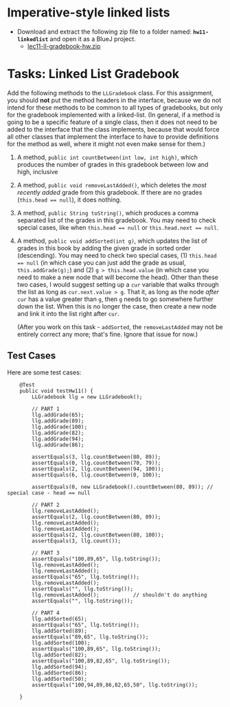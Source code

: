 # Imperative-style linked lists

- Download and extract the following zip file to a folder named: **`hw11-linkedlist`** and open it as a BlueJ project.
  - [lec11-ll-gradebook-hw.zip](lec11-ll-gradebook-hw.zip)

# Tasks: Linked List Gradebook

Add the following methods to the `LLGradebook` class. For this assignment, you should **not** put the method headers in the interface, because we do not intend for these methods to be common to all types of gradebooks, but only for the gradebook implemented with a linked-list. (In general, if a method is going to be a specific feature of a single class, then it does not need to be added to the interface that the class implements, because that would force all other classes that implement the interface to have to provide definitions for the method as well, where it might not even make sense for them.)

1. A method, `public int countBetween(int low, int high)`, which produces the number of grades in this gradebook between low and high, inclusive

1. A method, `public void removeLastAdded()`, which deletes the *most recently added* grade from this gradebook. If there are no grades (`this.head == null`), it does nothing.

1. A method, `public String toString()`, which produces a comma separated list of the grades in this gradebook. You may need to check special cases, like when `this.head == null` or `this.head.next == null`. 

1. A method, `public void addSorted(int g)`, which updates the list of grades in this book by adding the given grade in sorted order (descending). You may need to check two special cases, (1) `this.head == null` (in which case you can just add the grade as usual, `this.addGrade(g);`) and (2) `g > this.head.value` (in which case you need to make a new node that will become the head). Other than these two cases, I would suggest setting up a `cur` variable that walks through the list as long as `cur.next.value > g`. That it, as long as the node *after* `cur` has a value greater than `g`, then `g` needs to go somewhere further down the list. When this is no longer the case, then create a new node and link it into the list right after `cur`.

   (After you work on this task - `addSorted`, the `removeLastAdded` may not be entirely correct any more; that's fine. Ignore that issue for now.)

## Test Cases

Here are some test cases:

```
    @Test 
    public void testHw11() {
        LLGradebook llg = new LLGradebook();

        // PART 1
        llg.addGrade(65);
        llg.addGrade(89);
        llg.addGrade(100);
        llg.addGrade(82);
        llg.addGrade(94);
        llg.addGrade(86);

        assertEquals(3, llg.countBetween(80, 89));
        assertEquals(0, llg.countBetween(70, 79));
        assertEquals(2, llg.countBetween(94, 100));
        assertEquals(6, llg.countBetween(0, 100));
        
        assertEquals(0, new LLGradebook().countBetween(80, 89)); // special case - head == null

        // PART 2
        llg.removeLastAdded();
        assertEquals(2, llg.countBetween(80, 89));
        llg.removeLastAdded();
        llg.removeLastAdded();
        assertEquals(2, llg.countBetween(80, 100));
        assertEquals(3, llg.count());

        // PART 3
        assertEquals("100,89,65", llg.toString());
        llg.removeLastAdded();
        llg.removeLastAdded();
        assertEquals("65", llg.toString());
        llg.removeLastAdded();
        assertEquals("", llg.toString());
        llg.removeLastAdded();           // shouldn't do anything
        assertEquals("", llg.toString());

        // PART 4
        llg.addSorted(65);
        assertEquals("65", llg.toString());
        llg.addSorted(89);
        assertEquals("89,65", llg.toString());
        llg.addSorted(100);
        assertEquals("100,89,65", llg.toString());
        llg.addSorted(82);
        assertEquals("100,89,82,65", llg.toString());
        llg.addSorted(94);
        llg.addSorted(86);
        llg.addSorted(50);
        assertEquals("100,94,89,86,82,65,50", llg.toString());

    }
```



